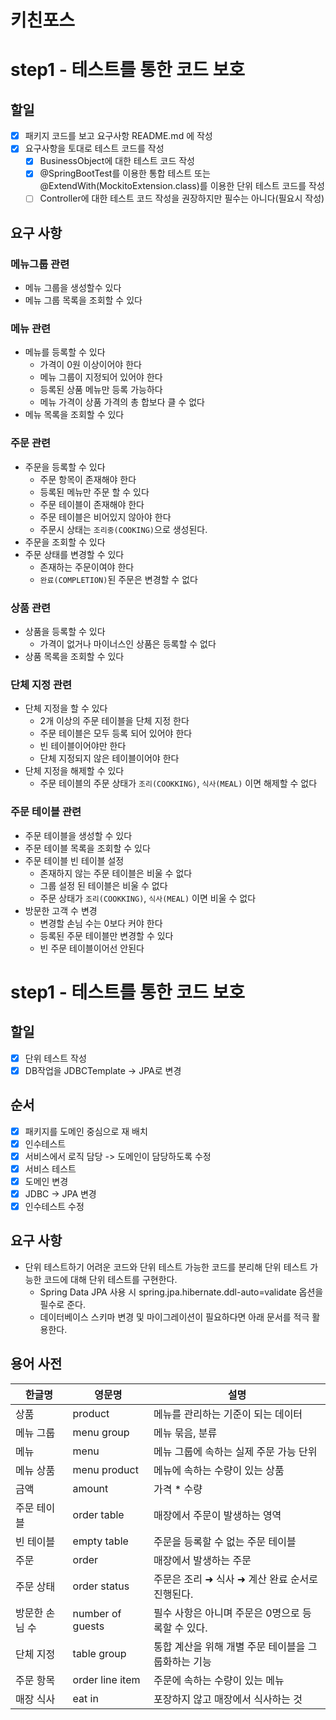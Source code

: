# 키친포스

# step1 - 테스트를 통한 코드 보호
## 할일
- [X] 패키지 코드를 보고 요구사항 README.md 에 작성
- [X] 요구사항을 토대로 테스트 코드를 작성
    - [X] BusinessObject에 대한 테스트 코드 작성
    - [X] @SpringBootTest를 이용한 통합 테스트 또는 @ExtendWith(MockitoExtension.class)를 이용한 단위 테스트 코드를 작성
    - [ ] Controller에 대한 테스트 코드 작성을 권장하지만 필수는 아니다(필요시 작성)
    
## 요구 사항
### 메뉴그룹 관련
* 메뉴 그룹을 생성할수 있다
* 메뉴 그룹 목록을 조회할 수 있다 
### 메뉴 관련
* 메뉴를 등록할 수 있다
  * 가격이 0원 이상이어야 한다
  * 메뉴 그룹이 지정되어 있어야 한다
  * 등록된 상품 메뉴만 등록 가능하다
  * 메뉴 가격이 상품 가격의 총 합보다 클 수 없다
* 메뉴 목록을 조회할 수 있다
### 주문 관련
* 주문을 등록할 수 있다
  * 주문 항목이 존재해야 한다
  * 등록된 메뉴만 주문 할 수 있다
  * 주문 테이블이 존재해야 한다
  * 주문 테이블은 비어있지 않아야 한다
  * 주문시 상태는 `조리중(COOKING)`으로 생성된다.
* 주문을 조회할 수 있다  
* 주문 상태를 변경할 수 있다
  * 존재하는 주문이여야 한다
  * `완료(COMPLETION)`된 주문은 변경할 수 없다
### 상품 관련
* 상품을 등록할 수 있다
  * 가격이 없거나 마이너스인 상품은 등록할 수 없다
* 상품 목록을 조회할 수 있다
### 단체 지정 관련
* 단체 지정을 할 수 있다
  * 2개 이상의 주문 테이블을 단체 지정 한다
  * 주문 테이블은 모두 등록 되어 있어야 한다
  * 빈 테이블이어야만 한다
  * 단체 지정되지 않은 테이블이어야 한다
* 단체 지정을 해제할 수 있다
  * 주문 테이블의 주문 상태가 `조리(COOKKING)`, `식사(MEAL)` 이면 해제할 수 없다
### 주문 테이블 관련
* 주문 테이블을 생성할 수 있다
* 주문 테이블 목록을 조회할 수 있다  
* 주문 테이블 빈 테이블 설정
  * 존재하지 않는 주문 테이블은 비울 수 없다
  * 그룹 설정 된 테이블은 비울 수 없다
  * 주문 상태가 `조리(COOKKING)`, `식사(MEAL)` 이면 비울 수 없다
* 방문한 고객 수 변경
  * 변경할 손님 수는 0보다 커야 한다
  * 등록된 주문 테이블만 변경할 수 있다
  * 빈 주문 테이블이어선 안된다


# step1 - 테스트를 통한 코드 보호
## 할일
-[x] 단위 테스트 작성
-[x] DB작업을 JDBCTemplate -> JPA로 변경

## 순서
- [x] 패키지를 도메인 중심으로 재 배치
- [x] 인수테스트
- [x] 서비스에서 로직 담당 -> 도메인이 담당하도록 수정
- [x] 서비스 테스트  
- [x] 도메인 변경  
- [x] JDBC -> JPA 변경
- [x] 인수테스트 수정

## 요구 사항
* 단위 테스트하기 어려운 코드와 단위 테스트 가능한 코드를 분리해 단위 테스트 가능한 코드에 대해 단위 테스트를 구현한다.
  * Spring Data JPA 사용 시 spring.jpa.hibernate.ddl-auto=validate 옵션을 필수로 준다.
  * 데이터베이스 스키마 변경 및 마이그레이션이 필요하다면 아래 문서를 적극 활용한다.


## 용어 사전

| 한글명 | 영문명 | 설명 |
| --- | --- | --- |
| 상품 | product | 메뉴를 관리하는 기준이 되는 데이터 |
| 메뉴 그룹 | menu group | 메뉴 묶음, 분류 |
| 메뉴 | menu | 메뉴 그룹에 속하는 실제 주문 가능 단위 |
| 메뉴 상품 | menu product | 메뉴에 속하는 수량이 있는 상품 |
| 금액 | amount | 가격 * 수량 |
| 주문 테이블 | order table | 매장에서 주문이 발생하는 영역 |
| 빈 테이블 | empty table | 주문을 등록할 수 없는 주문 테이블 |
| 주문 | order | 매장에서 발생하는 주문 |
| 주문 상태 | order status | 주문은 조리 ➜ 식사 ➜ 계산 완료 순서로 진행된다. |
| 방문한 손님 수 | number of guests | 필수 사항은 아니며 주문은 0명으로 등록할 수 있다. |
| 단체 지정 | table group | 통합 계산을 위해 개별 주문 테이블을 그룹화하는 기능 |
| 주문 항목 | order line item | 주문에 속하는 수량이 있는 메뉴 |
| 매장 식사 | eat in | 포장하지 않고 매장에서 식사하는 것 |




